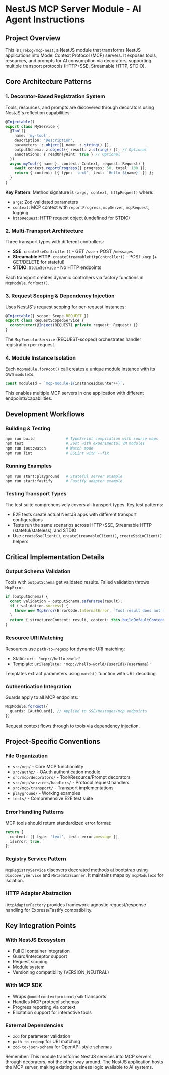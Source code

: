 # NestJS MCP Server Module - AI Agent Instructions

## Project Overview
This is `@rekog/mcp-nest`, a NestJS module that transforms NestJS applications into Model Context Protocol (MCP) servers. It exposes tools, resources, and prompts for AI consumption via decorators, supporting multiple transport protocols (HTTP+SSE, Streamable HTTP, STDIO).

## Core Architecture Patterns

### 1. Decorator-Based Registration System
Tools, resources, and prompts are discovered through decorators using NestJS's reflection capabilities:

```typescript
@Injectable()
export class MyService {
  @Tool({
    name: 'my-tool',
    description: 'Description',
    parameters: z.object({ name: z.string() }),
    outputSchema: z.object({ result: z.string() }), // Optional
    annotations: { readOnlyHint: true } // Optional
  })
  async myTool({ name }, context: Context, request: Request) {
    await context.reportProgress({ progress: 50, total: 100 });
    return { content: [{ type: 'text', text: `Hello ${name}` }] };
  }
}
```

**Key Pattern**: Method signature is `(args, context, httpRequest)` where:
- `args`: Zod-validated parameters
- `context`: MCP context with `reportProgress`, `mcpServer`, `mcpRequest`, logging
- `httpRequest`: HTTP request object (undefined for STDIO)

### 2. Multi-Transport Architecture
Three transport types with different controllers:
- **SSE**: `createSseController()` - GET `/sse` + POST `/messages`
- **Streamable HTTP**: `createStreamableHttpController()` - POST `/mcp` (+ GET/DELETE for stateful)
- **STDIO**: `StdioService` - No HTTP endpoints

Each transport creates dynamic controllers via factory functions in `McpModule.forRoot()`.

### 3. Request Scoping & Dependency Injection
Uses NestJS's request scoping for per-request instances:
```typescript
@Injectable({ scope: Scope.REQUEST })
export class RequestScopedService {
  constructor(@Inject(REQUEST) private request: Request) {}
}
```

The `McpExecutorService` (REQUEST-scoped) orchestrates handler registration per request.

### 4. Module Instance Isolation
Each `McpModule.forRoot()` call creates a unique module instance with its own `moduleId`:
```typescript
const moduleId = `mcp-module-${instanceIdCounter++}`;
```
This enables multiple MCP servers in one application with different endpoints/capabilities.

## Development Workflows

### Building & Testing
```bash
npm run build              # TypeScript compilation with source maps
npm test                   # Jest with experimental VM modules
npm run test:watch         # Watch mode
npm run lint               # ESLint with --fix
```

### Running Examples
```bash
npm run start:playground   # Stateful server example
npm run start:fastify      # Fastify adapter example
```

### Testing Transport Types
The test suite comprehensively covers all transport types. Key test patterns:
- E2E tests create actual NestJS apps with different transport configurations
- Tests run the same scenarios across HTTP+SSE, Streamable HTTP (stateful/stateless), and STDIO
- Use `createSseClient()`, `createStreamableClient()`, `createStdioClient()` helpers

## Critical Implementation Details

### Output Schema Validation
Tools with `outputSchema` get validated results. Failed validation throws `McpError`:
```typescript
if (outputSchema) {
  const validation = outputSchema.safeParse(result);
  if (!validation.success) {
    throw new McpError(ErrorCode.InternalError, `Tool result does not match outputSchema`);
  }
  return { structuredContent: result, content: this.buildDefaultContentBlock(result) };
}
```

### Resource URI Matching
Resources use `path-to-regexp` for dynamic URI matching:
- Static: `uri: 'mcp://hello-world'`
- Template: `uriTemplate: 'mcp://hello-world/{userId}/{userName}'`

Templates extract parameters using `match()` function with URL decoding.

### Authentication Integration
Guards apply to all MCP endpoints:
```typescript
McpModule.forRoot({
  guards: [AuthGuard], // Applied to SSE/messages/mcp endpoints
})
```
Request context flows through to tools via dependency injection.

## Project-Specific Conventions

### File Organization
- `src/mcp/` - Core MCP functionality
- `src/authz/` - OAuth authentication module
- `src/mcp/decorators/` - Tool/Resource/Prompt decorators
- `src/mcp/services/handlers/` - Protocol request handlers
- `src/mcp/transport/` - Transport implementations
- `playground/` - Working examples
- `tests/` - Comprehensive E2E test suite

### Error Handling Patterns
MCP tools should return standardized error format:
```typescript
return {
  content: [{ type: 'text', text: error.message }],
  isError: true,
};
```

### Registry Service Pattern
`McpRegistryService` discovers decorated methods at bootstrap using `DiscoveryService` and `MetadataScanner`. It maintains maps by `mcpModuleId` for isolation.

### HTTP Adapter Abstraction
`HttpAdapterFactory` provides framework-agnostic request/response handling for Express/Fastify compatibility.

## Key Integration Points

### With NestJS Ecosystem
- Full DI container integration
- Guard/Interceptor support
- Request scoping
- Module system
- Versioning compatibility (VERSION_NEUTRAL)

### With MCP SDK
- Wraps `@modelcontextprotocol/sdk` transports
- Handles MCP protocol schemas
- Progress reporting via context
- Elicitation support for interactive tools

### External Dependencies
- `zod` for parameter validation
- `path-to-regexp` for URI matching
- `zod-to-json-schema` for OpenAPI-style schemas

Remember: This module transforms NestJS services into MCP servers through decorators, not the other way around. The NestJS application hosts the MCP server, making existing business logic available to AI systems.
